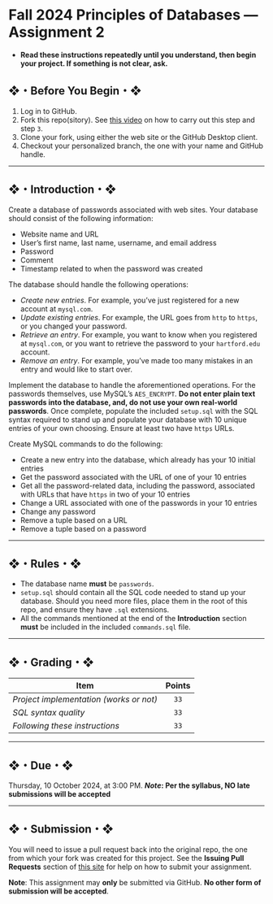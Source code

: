 # Fall 2024 Principles of Databases — Assignment 2

* **Read these instructions repeatedly until you understand, then begin your project. If something is not clear, ask.**

## ❖・Before You Begin・❖

1. Log in to GitHub.
2. Fork this repo(sitory). See [this video](http://code-warrior.github.io/tutorials/git/github/forking-and-cloning-at-the-github-web-site/) on how to carry out this step and step `3`.
3. Clone your fork, using either the web site or the GitHub Desktop client.
4. Checkout your personalized branch, the one with your name and GitHub handle.

---

## ❖・Introduction・❖

Create a database of passwords associated with web sites. Your database should consist of the following information:

* Website name and URL
* User’s first name, last name, username, and email address
* Password
* Comment
* Timestamp related to when the password was created

The database should handle the following operations:

* _Create new entries_. For example, you’ve just registered for a new account at `mysql.com`.
* _Update existing entries_. For example, the URL goes from `http` to `https`, or you changed your password.
* _Retrieve an entry_. For example, you want to know when you registered at `mysql.com`, or you want to retrieve the password to your `hartford.edu` account.
* _Remove an entry_. For example, you’ve made too many mistakes in an entry and would like to start over.

Implement the database to handle the aforementioned operations. For the passwords themselves, use MySQL’s `AES_ENCRYPT`. **Do not enter plain text passwords into the database, and, do not use your own real-world passwords**. Once complete, populate the included `setup.sql` with the SQL syntax required to stand up and populate your database with 10 unique entries of your own choosing. Ensure at least two have `https` URLs.

Create MySQL commands to do the following:

* Create a new entry into the database, which already has your 10 initial entries
* Get the password associated with the URL of one of your 10 entries
* Get all the password-related data, including the password, associated with URLs that have `https` in two of your 10 entries
* Change a URL associated with one of the passwords in your 10 entries
* Change any password
* Remove a tuple based on a URL
* Remove a tuple based on a password

---

## ❖・Rules・❖

* The database name **must** be `passwords`.
* `setup.sql` should contain all the SQL code needed to stand up your database. Should you need more files, place them in the root of this repo, and ensure they have `.sql` extensions.
* All the commands mentioned at the end of the **Introduction** section **must** be included in the included `commands.sql` file.

---

## ❖・Grading・❖

| Item                                    | Points |
|-----------------------------------------|:------:|
| _Project implementation (works or not)_ | `33`   |
| _SQL syntax quality_                    | `33`   |
| _Following these instructions_          | `33`   |

---

## ❖・Due・❖

Thursday, 10 October 2024, at 3:00 PM. ***Note*: Per the syllabus, NO late submissions will be accepted**

---

## ❖・Submission・❖

You will need to issue a pull request back into the original repo, the one from which your fork was created for this project. See the **Issuing Pull Requests** section of [this site](http://code-warrior.github.io/tutorials/git/github/index.html) for help on how to submit your assignment.

**Note**: This assignment may **only** be submitted via GitHub. **No other form of submission will be accepted**.
